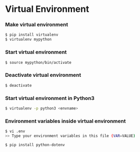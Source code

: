 # Virtual Environment
### Make virtual environment
```bash
$ pip install virtualenv
$ virtualenv mypython
```

### Start virtual environment
```bash
$ source mypython/bin/activate
```

### Deactivate virtual environment
```bash
$ deactivate
```

### Start virtual environment in Python3
```bash
$ virtualenv -p python3 <envname>
```

### Environment variables inside virtual environment
```bash
$ vi .env
>> Type your environment variables in this file (VAR=VALUE)

$ pip install python-dotenv
```